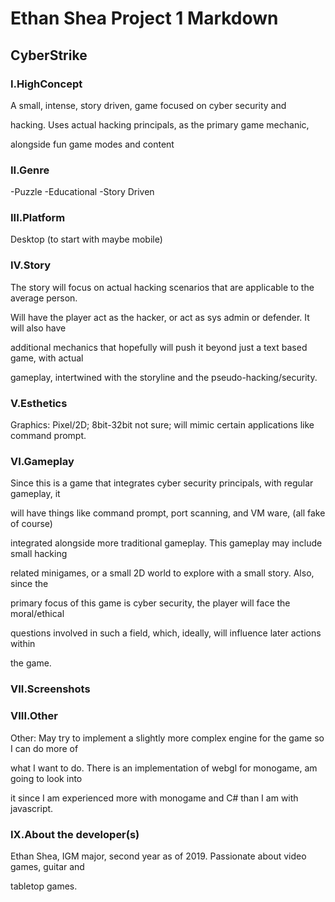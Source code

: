 # Ethan Shea Project 1 Markdown

## CyberStrike

### I.HighConcept
A small, intense, story driven, game focused on cyber security and 

hacking. Uses actual hacking principals, as the primary game mechanic, 

alongside fun game modes and content 
### II.Genre
-Puzzle 
-Educational 
-Story Driven
### III.Platform
Desktop (to start with maybe mobile)
### IV.Story
The story will focus on actual hacking scenarios that are applicable to the average person.

Will have the player act as the hacker, or act as sys admin or defender. It will also have 
 
additional mechanics that hopefully will push it beyond just a text based game, with actual 
 
gameplay, intertwined with the storyline and the pseudo-hacking/security.
### V.Esthetics
Graphics: Pixel/2D; 8bit-32bit not sure; will mimic certain applications like command prompt.
### VI.Gameplay
Since this is a game that integrates cyber security principals, with regular gameplay, it

will have things like command prompt, port scanning, and VM ware, (all fake of course)
 
integrated alongside more traditional gameplay. This gameplay may include small hacking 
  
related minigames, or a small 2D world to explore with a small story. Also, since the 
  
primary focus of this game is cyber security, the player will face the moral/ethical
  
questions involved in such a field, which, ideally, will influence later actions within 
   
the game.
### VII.Screenshots

### VIII.Other
Other: May try to implement a slightly more complex engine for the game so I can do more of

what I want to do. There is an implementation of webgl for monogame, am going to look into 
 
it since I am experienced more with monogame and C# than I am with javascript.

### IX.About the developer(s)
Ethan Shea, IGM major, second year as of 2019. Passionate about video games, guitar and

tabletop games.